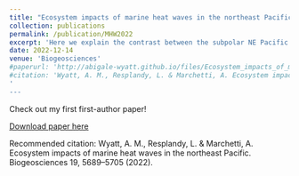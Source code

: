 ```yaml
---
title: "Ecosystem impacts of marine heat waves in the northeast Pacific"
collection: publications
permalink: /publication/MHW2022
excerpt: 'Here we explain the contrast between the subpolar NE Pacific and the transition zone to the south of it using a global ocean biogeochemical model (MOM6-COBALT) with Argo float and ship-based observations to investigate how MHWs influence marine productivity. '
date: 2022-12-14
venue: 'Biogeosciences'
#paperurl: 'http://abigale-wyatt.github.io/files/Ecosystem_impacts_of_marine_heat_waves_in_the_nort.pdf'
#citation: 'Wyatt, A. M., Resplandy, L. & Marchetti, A. Ecosystem impacts of marine heat waves in the northeast Pacific. Biogeosciences 19, 5689–5705 (2022).
'
---
```

Check out my first first-author paper!

[Download paper here](http://abigale-wyatt.github.io/files/Ecosystem_impacts_of_marine_heat_waves_in_the_nort.pdf)

Recommended citation: Wyatt, A. M., Resplandy, L. & Marchetti, A. Ecosystem impacts of marine heat waves in the northeast Pacific. Biogeosciences 19, 5689–5705 (2022).
